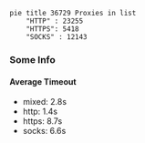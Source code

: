 
```mermaid
pie title 36729 Proxies in list
    "HTTP" : 23255
    "HTTPS": 5418
    "SOCKS" : 12143
```

### Some Info
#### Average Timeout

- mixed: 2.8s
- http: 1.4s
- https: 8.7s
- socks: 6.6s
